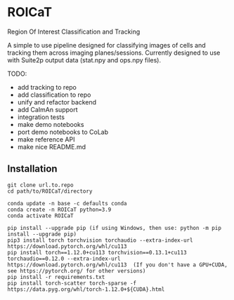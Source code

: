 # ROICaT
Region Of Interest Classification and Tracking

A simple to use pipeline designed for classifying images of cells and tracking them across imaging planes/sessions.
Currently designed to use with Suite2p output data (stat.npy and ops.npy files).

TODO:
- add tracking to repo
- add classification to repo
- unify and refactor backend
- add CaImAn support
- integration tests
- make demo notebooks
- port demo notebooks to CoLab
- make reference API
- make nice README.md


Installation
------------

```
git clone url.to.repo
cd path/to/ROICaT/directory

conda update -n base -c defaults conda
conda create -n ROICaT python=3.9
conda activate ROICaT

pip install --upgrade pip (if using Windows, then use: python -m pip install --upgrade pip)
pip3 install torch torchvision torchaudio --extra-index-url https://download.pytorch.org/whl/cu113
pip install torch==1.12.0+cu113 torchvision==0.13.1+cu113 torchaudio==0.12.0 --extra-index-url https://download.pytorch.org/whl/cu113  (If you don't have a GPU+CUDA, see https://pytorch.org/ for other versions)
pip install -r requirements.txt
pip install torch-scatter torch-sparse -f https://data.pyg.org/whl/torch-1.12.0+${CUDA}.html
```